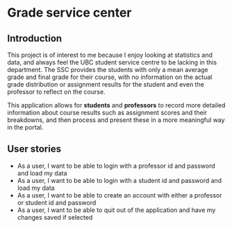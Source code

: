 # Grade service center

## Introduction 

This project is of interest to me because I enjoy looking at statistics and data, and always feel the 
UBC student service centre to be lacking in this department. The SSC provides the students with only a mean average 
grade and final grade for their course, with no information on the actual grade distribution or assignment results for 
the student and even the professor to reflect on the course.

This application allows for **students** and **professors** to record more detailed information about course results 
such as assignment scores and their breakdowns, and then process and present these in a more meaningful 
way in the portal.

## User stories     

- As a user, I want to be able to login with a professor id and password and load my data
- As a user, I want to be able to login with a student id and password and load my data
- As a user, I want to be able to create an account with either a professor or student id and password
- As a user, I want to be able to quit out of the application and have my changes saved if selected
